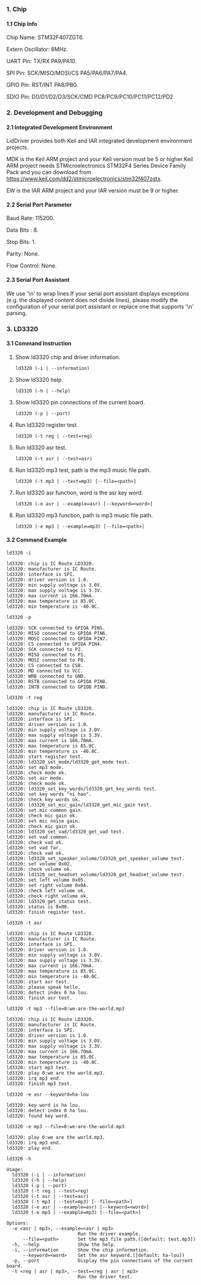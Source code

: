 ### 1. Chip

#### 1.1 Chip Info

Chip Name: STM32F407ZGT6.

Extern Oscillator: 8MHz.

UART Pin: TX/RX PA9/PA10.

SPI Pin: SCK/MISO/MOSI/CS  PA5/PA6/PA7/PA4.

GPIO Pin: RST/INT PA8/PB0.

SDIO Pin: D0/D1/D2/D3/SCK/CMD PC8/PC9/PC10/PC11/PC12/PD2

### 2. Development and Debugging

#### 2.1 Integrated Development Environment

LidDriver provides both Keil and IAR integrated development environment projects.

MDK is the Keil ARM project and your Keil version must be 5 or higher.Keil ARM project needs STMicroelectronics STM32F4 Series Device Family Pack and you can download from https://www.keil.com/dd2/stmicroelectronics/stm32f407zgtx.

EW is the IAR ARM project and your IAR version must be 9 or higher.

#### 2.2 Serial Port Parameter

Baud Rate: 115200.

Data Bits : 8.

Stop Bits: 1.

Parity: None.

Flow Control: None.

#### 2.3 Serial Port Assistant

We use '\n' to wrap lines.If your serial port assistant displays exceptions (e.g. the displayed content does not divide lines), please modify the configuration of your serial port assistant or replace one that supports '\n' parsing.

### 3. LD3320

#### 3.1 Command Instruction

1. Show ld3320 chip and driver information.

   ```shell
   ld3320 (-i | --information)
   ```

2. Show ld3320 help.

   ```shell
   ld3320 (-h | --help)
   ```

3. Show ld3320 pin connections of the current board.

   ```shell
   ld3320 (-p | --port)
   ```

4. Run ld3320 register test.

   ```shell
   ld3320 (-t reg | --test=reg)
   ```

5. Run ld3320 asr test.

   ```shell
   ld3320 (-t asr | --test=asr)
   ```

6. Run ld3320 mp3 test, path is the mp3 music file path.

   ```shell
   ld3320 (-t mp3 | --test=mp3) [--file=<path>]
   ```

7. Run ld3320 asr function, word is the asr key word. 

   ```shell
   ld3320 (-e asr | --example=asr) [--keyword=<word>]
   ```

8. Run ld3320 mp3 function, path is mp3 music file path. 

   ```shell
   ld3320 (-e mp3 | --example=mp3) [--file=<path>]
   ```

#### 3.2 Command Example

```shell
ld3320 -i

ld3320: chip is IC Route LD3320.
ld3320: manufacturer is IC Route.
ld3320: interface is SPI.
ld3320: driver version is 1.0.
ld3320: min supply voltage is 3.0V.
ld3320: max supply voltage is 3.3V.
ld3320: max current is 166.70mA.
ld3320: max temperature is 85.0C.
ld3320: min temperature is -40.0C.
```

```shell
ld3320 -p

ld3320: SCK connected to GPIOA PIN5.
ld3320: MISO connected to GPIOA PIN6.
ld3320: MOSI connected to GPIOA PIN7.
ld3320: CS connected to GPIOA PIN4.
ld3320: SCK connected to P2.
ld3320: MISO connected to P1.
ld3320: MOSI connected to P0.
ld3320: CS connected to CSB.
ld3320: MD connected to VCC.
ld3320: WRB connected to GND.
ld3320: RSTB connected to GPIOA PIN8.
ld3320: INTB connected to GPIOB PIN0.
```

```shell
ld3320 -t reg

ld3320: chip is IC Route LD3320.
ld3320: manufacturer is IC Route.
ld3320: interface is SPI.
ld3320: driver version is 1.0.
ld3320: min supply voltage is 3.0V.
ld3320: max supply voltage is 3.3V.
ld3320: max current is 166.70mA.
ld3320: max temperature is 85.0C.
ld3320: min temperature is -40.0C.
ld3320: start register test.
ld3320: ld3320_set_mode/ld3320_get_mode test.
ld3320: set mp3 mode.
ld3320: check mode ok.
ld3320: set asr mode.
ld3320: check mode ok.
ld3320: ld3320_set_key_words/ld3320_get_key_words test.
ld3320: set key words "ni hao".
ld3320: check key words ok.
ld3320: ld3320_set_mic_gain/ld3320_get_mic_gain test.
ld3320: set mic common gain.
ld3320: check mic gain ok.
ld3320: set mic noise gain.
ld3320: check mic gain ok.
ld3320: ld3320_set_vad/ld3320_get_vad test.
ld3320: set vad common.
ld3320: check vad ok.
ld3320: set vad far.
ld3320: check vad ok.
ld3320: ld3320_set_speaker_volume/ld3320_get_speaker_volume test.
ld3320: set volume 0x02.
ld3320: check volume ok.
ld3320: ld3320_set_headset_volume/ld3320_get_headset_volume test.
ld3320: set left volume 0x05.
ld3320: set right volume 0x0A.
ld3320: check left volume ok.
ld3320: check right volume ok.
ld3320: ld3320_get_status test.
ld3320: status is 0x00.
ld3320: finish register test.
```

```shell
ld3320 -t asr

ld3320: chip is IC Route LD3320.
ld3320: manufacturer is IC Route.
ld3320: interface is SPI.
ld3320: driver version is 1.0.
ld3320: min supply voltage is 3.0V.
ld3320: max supply voltage is 3.3V.
ld3320: max current is 166.70mA.
ld3320: max temperature is 85.0C.
ld3320: min temperature is -40.0C.
ld3320: start asr test.
ld3320: please speak hello.
ld3320: detect index 0 ha lou.
ld3320: finish asr test.
```

```shell
ld3320 -t mp3 --file=0:we-are-the-world.mp3

ld3320: chip is IC Route LD3320.
ld3320: manufacturer is IC Route.
ld3320: interface is SPI.
ld3320: driver version is 1.0.
ld3320: min supply voltage is 3.0V.
ld3320: max supply voltage is 3.3V.
ld3320: max current is 166.70mA.
ld3320: max temperature is 85.0C.
ld3320: min temperature is -40.0C.
ld3320: start mp3 test.
ld3320: play 0:we are the world.mp3.
ld3320: irq mp3 end.
ld3320: finish mp3 test.
```

```shell
ld3320 -e asr --keyword=ha-lou

ld3320: key word is ha lou.
ld3320: detect index 0 ha lou.
ld3320: found key word.
```

```shell
ld3320 -e mp3 --file=0:we-are-the-world.mp3

ld3320: play 0:we are the world.mp3.
ld3320: irq mp3 end.
ld3320: play end.
```

```shell
ld3320 -h

Usage:
  ld3320 (-i | --information)
  ld3320 (-h | --help)
  ld3320 (-p | --port)
  ld3320 (-t reg | --test=reg)
  ld3320 (-t asr | --test=asr)
  ld3320 (-t mp3 | --test=mp3) [--file=<path>]
  ld3320 (-e asr | --example=asr) [--keyword=<word>]
  ld3320 (-e mp3 | --example=mp3) [--file=<path>]

Options:
  -e <asr | mp3>, --example=<asr | mp3>
                          Run the driver example.
      --file=<path>       Set the mp3 file path.([default: test.mp3])
  -h, --help              Show the help.
  -i, --information       Show the chip information.
      --keyword=<word>    Set the asr keyword.([default: ha-lou])
  -p, --port              Display the pin connections of the current board.
  -t <reg | asr | mp3>, --test=<reg | asr | mp3>
                          Run the driver test.
```

